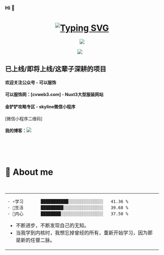 ### Hi 👋
<h1 align="center">
<a href="https://pany.netlify.app"><img src="https://readme-typing-svg.herokuapp.com?font=Fira+Code&weight=600&size=30&duration=1000&pause=1000&color=000000&background=A75EFF00&vCenter=true&width=650&lines=console.log('先沉淀一下，几个超牛掰的项目马上完成')" alt="Typing SVG" />
</a>
</h1>

<div align="center">
<img order-radius="100px" src="https://npm.elemecdn.com/anzhiyu-assets/image/common/github-info/Knock-Code.gif"/></div>
<br>
<div align="center">
  <a href="https://p8d.gitee.io/zone"><img src="https://img.shields.io/badge/pany-个人博客-blue"></a>&emsp;
<!--   <a href="https://twitter.com/anzhiyu_c"><img src="https://img.shields.io/badge/twitter-%E6%8E%A8%E7%89%B9-blue"></a>&emsp;
  <a href="https://www.youtube.com/channel/UC1zFQPt_DccDr0pn60jzoQQ"><img src="https://img.shields.io/badge/youtube-%E6%B2%B9%E7%AE%A1-c32136"></a>&emsp;
  <a href="https://blog.csdn.net/CZW2268025923?spm=1010.2135.3001.5343"><img src="https://img.shields.io/badge/CSDN-%E5%8D%9A%E5%AE%A2-c32136"></a>&emsp;
  <a href="https://space.bilibili.com/372204786"><img src="https://img.shields.io/badge/bilibili-B%E7%AB%99-ff69b4"></a>&emsp;
  <a href="https://www.zhihu.com/people/xi-gua-pi-pi-60"><img src="https://img.shields.io/badge/zhihu-%E7%9F%A5%E4%B9%8E-blue"></a>&emsp; -->
</div>

## 已上线/即将上线/这辈子深耕的项目
#### 欢迎关注公众号 - 可以服饰
#### 可以服饰网：[cvweb3.com] - Nuxt3大型服装网站
#### 金铲铲攻略专区 - skyline微信小程序
[微信小程序二维码]
#### 我的博客：<a href="https://p8d.gitee.io/zone"><img src="https://img.shields.io/badge/pany-个人博客-blue"></a>&emsp;
</br>
</br>
</br>

# 🙋 About me

&emsp;&emsp;


<table align="center">
<tr>
<td valign="top">

<!--START_SECTION:waka-->

```
- ⚡学习       ███████████░░░░░░░░░░░░░░   41.36 %
- 🙋生活       █████████░░░░░░░░░░░░░░░░   39.68 %
- 🧠内心       ████████░░░░░░░░░░░░░░░░░   37.50 %
```

- 不断进步，不断发现自己的无知。
- 当我学到内核时，我想忘掉曾经的所有，重新开始学习，因为那是新的任督二脉。


<!--END_SECTION:waka-->

</tr>
</table>
</br>
</br>
</br>
</br>
</br>
</br>
